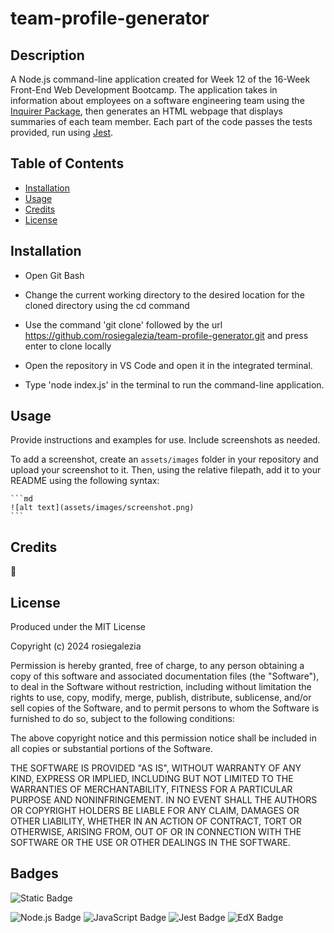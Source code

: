 # team-profile-generator

## Description

A Node.js command-line application created for Week 12 of the 16-Week Front-End Web Development Bootcamp. The application takes in information about employees on a software engineering team using the [Inquirer Package](https://www.npmjs.com/package/inquirer), then generates an HTML webpage that displays summaries of each team member. Each part of the code passes the tests provided, run using [Jest](https://www.npmjs.com/package/jest).

## Table of Contents

- [Installation](#installation)
- [Usage](#usage)
- [Credits](#credits)
- [License](#license)

## Installation

* Open Git Bash

* Change the current working directory to the desired location for the cloned directory using the cd command

* Use the command 'git clone' followed by the url https://github.com/rosiegalezia/team-profile-generator.git and press enter to clone locally

* Open the repository in VS Code and open it in the integrated terminal.

* Type 'node index.js' in the terminal to run the command-line application.

## Usage

Provide instructions and examples for use. Include screenshots as needed.

To add a screenshot, create an `assets/images` folder in your repository and upload your screenshot to it. Then, using the relative filepath, add it to your README using the following syntax:

    ```md
    ![alt text](assets/images/screenshot.png)
    ```

## Credits

👏

## License

Produced under the MIT License

Copyright (c) 2024 rosiegalezia

Permission is hereby granted, free of charge, to any person obtaining a copy
of this software and associated documentation files (the "Software"), to deal
in the Software without restriction, including without limitation the rights
to use, copy, modify, merge, publish, distribute, sublicense, and/or sell
copies of the Software, and to permit persons to whom the Software is
furnished to do so, subject to the following conditions:

The above copyright notice and this permission notice shall be included in all
copies or substantial portions of the Software.

THE SOFTWARE IS PROVIDED "AS IS", WITHOUT WARRANTY OF ANY KIND, EXPRESS OR
IMPLIED, INCLUDING BUT NOT LIMITED TO THE WARRANTIES OF MERCHANTABILITY,
FITNESS FOR A PARTICULAR PURPOSE AND NONINFRINGEMENT. IN NO EVENT SHALL THE
AUTHORS OR COPYRIGHT HOLDERS BE LIABLE FOR ANY CLAIM, DAMAGES OR OTHER
LIABILITY, WHETHER IN AN ACTION OF CONTRACT, TORT OR OTHERWISE, ARISING FROM,
OUT OF OR IN CONNECTION WITH THE SOFTWARE OR THE USE OR OTHER DEALINGS IN THE
SOFTWARE.

## Badges
![Static Badge](https://img.shields.io/badge/project-in_progress-blue)

<!-- ![Static Badge](https://img.shields.io/badge/project-complete-brightgreen) -->

![Node.js Badge](https://img.shields.io/badge/Node.js-43853D?style=for-the-badge&logo=node.js&logoColor=white) ![JavaScript Badge](https://img.shields.io/badge/JavaScript-323330?style=for-the-badge&logo=javascript&logoColor=F7DF1E) ![Jest Badge](https://img.shields.io/badge/Jest-323330?style=for-the-badge&logo=Jest&logoColor=white) ![EdX Badge](	https://img.shields.io/badge/Edx-193A3E?style=for-the-badge&logo=edx&logoColor=white)